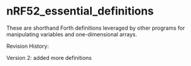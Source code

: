 # nRF52_essential_definitions
These are shorthand Forth definitions leveraged by other programs for manipulating variables and one-dimensional arrays.

Revision History:

Version 2: added more definitions
